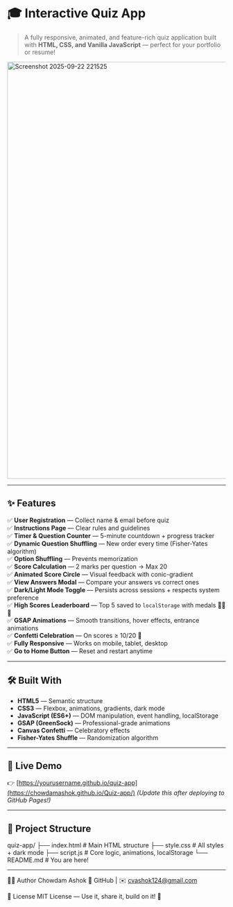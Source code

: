 # 🎓 Interactive Quiz App

> A fully responsive, animated, and feature-rich quiz application built with **HTML, CSS, and Vanilla JavaScript** — perfect for your portfolio or resume!

<img width="1913" height="962" alt="Screenshot 2025-09-22 221525" src="https://github.com/user-attachments/assets/6cd0d8f4-0bd2-4932-acf7-3ebdd0d7956b" />


---

## ✨ Features

✅ **User Registration** — Collect name & email before quiz  
✅ **Instructions Page** — Clear rules and guidelines  
✅ **Timer & Question Counter** — 5-minute countdown + progress tracker  
✅ **Dynamic Question Shuffling** — New order every time (Fisher-Yates algorithm)  
✅ **Option Shuffling** — Prevents memorization  
✅ **Score Calculation** — 2 marks per question → Max 20  
✅ **Animated Score Circle** — Visual feedback with conic-gradient  
✅ **View Answers Modal** — Compare your answers vs correct ones  
✅ **Dark/Light Mode Toggle** — Persists across sessions + respects system preference  
✅ **High Scores Leaderboard** — Top 5 saved to `localStorage` with medals 🥇🥈🥉  
✅ **GSAP Animations** — Smooth transitions, hover effects, entrance animations  
✅ **Confetti Celebration** — On scores ≥ 10/20 🎊  
✅ **Fully Responsive** — Works on mobile, tablet, desktop  
✅ **Go to Home Button** — Reset and restart anytime  

---

## 🛠️ Built With

- **HTML5** — Semantic structure
- **CSS3** — Flexbox, animations, gradients, dark mode
- **JavaScript (ES6+)** — DOM manipulation, event handling, localStorage
- **GSAP (GreenSock)** — Professional-grade animations
- **Canvas Confetti** — Celebratory effects
- **Fisher-Yates Shuffle** — Randomization algorithm

---

## 🚀 Live Demo

👉 [https://yourusername.github.io/quiz-app](https://chowdamashok.github.io/Quiz-app/)
*(Update this after deploying to GitHub Pages!)*

---

## 📁 Project Structure
quiz-app/
├── index.html # Main HTML structure
├── style.css # All styles + dark mode
├── script.js # Core logic, animations, localStorage
└── README.md # You are here!

---


🧑‍💻 Author
Chowdam Ashok
🔗 GitHub | ✉️ cvashok124@gmail.com

📜 License
MIT License — Use it, share it, build on it! 🚀
